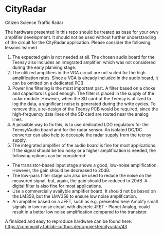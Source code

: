 # CityRadar
Citizen Science Traffic Radar 

The hardware presented in this repo should be treated as base for your own amplifier development. It should not be used without further understanding of the circuit for the CityRadar application. Please consider the following lessons learned
1. The expected gain is not needed at all. The chosen audio board for the Teensy also includes an integrated amplifier, which was not considered during the early planning stage.
2. The utilized amplifiers in the VGA circuit are not suited for the high amplification rates. Since a VGA is already included in the audio board, it can be omitted on a dedicated PCB.
3. Power line filtering is the most important part. A filter based on a choke and capacitors is good enough. The filter is placed in the supply of the radar module. However, when the SD card of the Teensy is utilized to log the data, a significant noise is generated during the write cycles. To remove this, a re-design of the Teensy PCB would be required, since the high-frequency data lines of the SD card are routed near the analog lines.
4. A possible way to fix this, is to use dedicated LDO regulators for the Teensy/Audio board and for the radar sensor. An isolated DC/DC converter can also help to decouple the radar supply from the teensy supply.
5. The integrated amplifier of the audio board is fine for most applications. If the signal should be too noisy or a higher amplification is needed, the following options can be considered:
- The transistor-based input stage shows a good, low-noise amplification. However, the gain should be decreased to 20dB.
- The low-pass filter stage can also be used to reduce the noise on the measured signal, but, again, the gain should be reduced to 20dB. A digital filter is also fine for most applications.
- Use a commercially availyble amplifier board. It should not be based on the LM358, but the LMV358 to ensure low noise amplification.
- An amplifier based on a JEFT, such as e.g. presented here Amplify small signals in low-noise circuit with discrete JFET - Planet Analog, could result in a better low noise amplification compared to the transistor.

A finalized and easy to reproduce hardware can be found here: https://community.fablab-cottbus.de/c/projekte/cityradar/43
